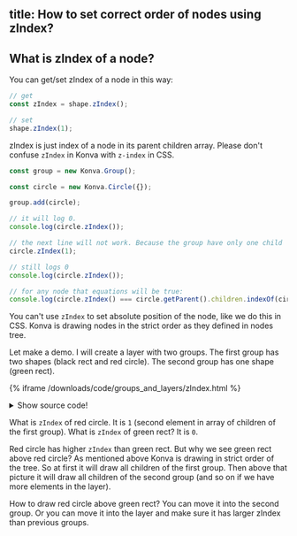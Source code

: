 title: How to set correct order of nodes using zIndex?
---


## What is zIndex of a node?

You can get/set zIndex of a node in this way:

```javascript
// get
const zIndex = shape.zIndex();

// set
shape.zIndex(1);
```

zIndex is just index of a node in its parent children array. Please don't confuse `zIndex` in Konva with `z-index` in CSS.

```javascript
const group = new Konva.Group();

const circle = new Konva.Circle({});

group.add(circle);

// it will log 0.
console.log(circle.zIndex());  

// the next line will not work. Because the group have only one child
circle.zIndex(1);  

// still logs 0
console.log(circle.zIndex());  

// for any node that equations will be true:
console.log(circle.zIndex() === circle.getParent().children.indexOf(circle))
```


You can't use `zIndex` to set absolute position of the node, like we do this in CSS.
Konva is drawing nodes in the strict order as they defined in nodes tree.

Let make a demo. I will create a layer with two groups. The first group has two shapes (black rect and red circle). The second group has one shape (green rect).

{% iframe /downloads/code/groups_and_layers/zIndex.html %}

<details><summary>Show source code!</summary>
<p>
{% include_code Canvas Scrolling Large sandbox/Canvas_Scrolling_Large.html %}
</p>
</details>

What is `zIndex` of red circle. It is `1` (second element in array of children of the first group).
What is `zIndex` of green rect? It is `0`.

Red circle has higher `zIndex` than green rect. But why we see green rect above red circle? As mentioned above Konva is drawing in strict order of the tree.
So at first it will draw all children of the first group. Then above that picture it will draw all children of the second group (and so on if we have more elements in the layer).

How to draw red circle above green rect? You can move it into the second group. Or you can move it into the layer and make sure it has larger zIndex than previous groups.


